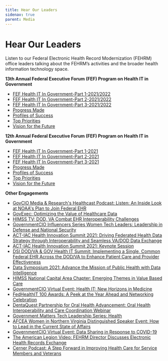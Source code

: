 ```yaml
---
title: Hear Our Leaders
sidenav: true
parent: Media
---
```

# Hear Our Leaders

Listen to our Federal Electronic Health Record Modernization (FEHRM) office leaders talking about the FEHRM’s activities and the broader health information technology space.

**13th Annual Federal Executive Forum (FEF) Program on Health IT in Government**

* [FEF Health IT In Government-Part 1-2021/2022](https://www.youtube.com/watch?v=TovlAxK2LNI&list=PL93B37A8E2F403D3A)
* [FEF Health IT In Government-Part 2-2021/2022](https://www.youtube.com/watch?v=XmQwyv41hdg&list=PL93B37A8E2F403D3A)
* [FEF Health IT In Government-Part 3-2021/2022](https://www.youtube.com/watch?v=G9P5rKBQWMQ&list=PL93B37A8E2F403D3A)
* [Progress Made](https://www.youtube.com/watch?v=J8iIz16m0Sc&list=PL93B37A8E2F403D3A)
* [Profiles of Success](https://www.youtube.com/watch?v=3HSoXGR1IF8&list=PL93B37A8E2F403D3A)
* [Top Priorities](https://www.youtube.com/watch?v=1NAdQbyNbhQ&list=PL93B37A8E2F403D3A)
* [Vision for the Future ](https://www.youtube.com/watch?v=lcZv30sNC1s&list=PL93B37A8E2F403D3A)

**12th Annual Federal Executive Forum (FEF) Program on Health IT in Government** 

* [FEF Health IT In Government-Part 1-2021](https://www.youtube.com/watch?v=FZrzsxa7h3I&list=PL93B37A8E2F403D3A&index=1)
* [FEF Health IT In Government-Part 2-2021](https://www.youtube.com/watch?v=QoVFLUL82pA&list=PL93B37A8E2F403D3A&index=2)
* [FEF Health IT In Government-Part 3-2021](https://www.youtube.com/watch?v=4wpOGi8qg0M&list=PL93B37A8E2F403D3A&index=3)
* [Progress Made](https://www.youtube.com/watch?v=UCR0ZVb4RNw&list=PL93B37A8E2F403D3A&index=16)
* [Profiles of Success](https://www.youtube.com/watch?v=dkwKOcLQjUk&list=PL93B37A8E2F403D3A&index=17)
* [Top Priorities](https://www.youtube.com/watch?v=bGlXyMrmZy0&list=PL93B37A8E2F403D3A&index=18)
* [Vision for the Future ](https://www.youtube.com/watch?v=8pt0IP3YM58&list=PL93B37A8E2F403D3A&index=19)

**Other Engagements**
* [GovCIO Media & Research's Healthcast Podcast: Listen: An Inside Look at NOAA's Plan to Join Federal EHR](https://governmentciomedia.com/listen-inside-look-noaas-plan-join-federal-ehr)
* [GovExec: Optimizing the Value of Healthcare Data](https://youtu.be/rhi8lUUsm6Y)
* [HIMSS TV: DOD, VA Combat EHR Interoperability Challenges](https://himsstv.brightcovegallery.com/detail/video/6268576260001/dod-va-combat-ehr-interoperability-challenges?autoStart=true&q=Tinston)
* [GovernmentCIO Influencers Series Women Tech Leaders: Leadership in Defense and National Security](https://governmentciomedia.com/leadership-defense-and-national-security)
* [ACT-IAC Health Innovation Summit 2021: Driving Federated Health Data Strategy through Interoperability and Seamless VA/DOD Data Exchange](https://vimeo.com/560584288)
* [ACT-IAC Health Innovation Summit 2021: Keynote Session](https://onlinexperiences.com/Launch/Studio/ESH=8D74A1A8-DDC9-4C96-BEFA-304C2B0847A9)
* [DSI DOD/VA & GOV Health IT Summit: Implementing a Single, Common Federal EHR Across the DOD/VA to Enhance Patient Care and Provider Effectiveness](https://dsigroup.live/archive/4898)
* [Data Symposium 2021: Advance the Mission of Public Health with Data Intelligence](https://www.datafoundation.org/events-list/data-symposium-2021-exploring-emerging-data-capabilities-in-government/2021)
* [HIMSS National Capital Area Chapter: Emerging Themes in Value Based Care](https://www.youtube.com/watch?v=FGBaLxLKa08)
* [GovernmentCIO Virtual Event: Health IT: New Horizons in Medicine](https://governmentciomedia.com/event/health-it-new-horizons-medicine)
* [FedHealthIT 100 Awards: A Peek at the Year Ahead and Networking Celebration](https://event.on24.com/wcc/r/2856879/4F844FBD075248CEEB8914D6232F9AB2)
* [DentaQuest Partnership for Oral Health Advancement: Oral Health Interoperability and Care Coordination Webinar](https://www.carequest.org/education/instructional-webinars/oral-health-interoperability-and-care)
* [Government Matters Tech Leadership Series: Health](http://govmatters.tv/tech-leadership-series-health)
* [AFCEA Women in Northern Virginia Distinguished Speaker Event: How to Lead in the Current State of Affairs](https://youtu.be/Cs0W0i-TQJ8)
* [GovernmentCIO Virtual Event: Data Sharing in Response to COVID-19](https://governmentciomedia.com/data-sharing-response-covid-19)
* [The American Legion Video: FEHRM Director Discusses Electronic Health Records Exchange](https://www.legion.org/veteransbenefits/videos/PLC3EF50DFA2BCA630/rArBUE7RwJs)
* [Cerner Podcast: A Step Forward in Improving Health Care for Service Members and Veterans](https://www.cerner.com/perspectives/a-step-forward-in-improving-health-care-for-service-members-and-veterans)